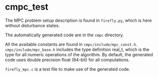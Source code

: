 # cmpc_test

The MPC problem setup description is found in `firefly.py`, which is here without disturbance states.   

The automatically generated code are in the `cmpc` directory.   


All the available constants are found in `cmpc/include/mpc_const.h`.    
`cmpc/include/mpc_base.h` includes the type definition real_t, which is the type for all numeric operations of the algorithm. By default, the generated code uses double precision float (64-bit) for all computations.     

`firefly_mpc.c` is a test file to make use of the generated code.

